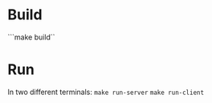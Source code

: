 # Build

```make build``

# Run 

In two different terminals: 
```make run-server```
```make run-client```